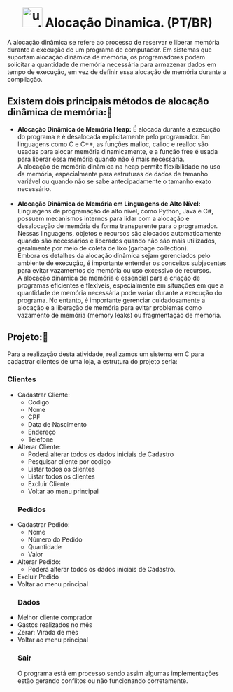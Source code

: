  <h1 align="center">
    <img width="45" src="https://img.icons8.com/pulsar-line/48/upside-down-icon.png" alt="upside-down-icon"/>
    <span> Alocação Dinamica. (PT/BR) </span>
</h1>

<p>A alocação dinâmica se refere ao processo de reservar e liberar memória durante a execução de um programa de computador. Em sistemas que suportam alocação dinâmica de memória, os programadores podem solicitar a quantidade de memória necessária para armazenar dados em tempo de execução, em vez de definir essa alocação de memória durante a compilação.</p>

<h2>Existem dois principais métodos de alocação dinâmica de memória:🫧</h2>
<ul>
  <li><strong>Alocação Dinâmica de Memória Heap:</strong> É alocada durante a execução do programa e é desalocada explicitamente pelo programador. Em linguagens como C e C++, as funções malloc, calloc e realloc são usadas para alocar memória dinamicamente, e a função free é usada para liberar essa memória quando não é mais necessária.
<br> A alocação de memória dinâmica na heap permite flexibilidade no uso da memória, especialmente para estruturas de dados de tamanho variável ou quando não se sabe antecipadamente o tamanho exato necessário.</li>
<br>
<li><strong>Alocação Dinâmica de Memória em Linguagens de Alto Nível:</strong> Linguagens de programação de alto nível, como Python, Java e C#, possuem mecanismos internos para lidar com a alocação e desalocação de memória de forma transparente para o programador.
Nessas linguagens, objetos e recursos são alocados automaticamente quando são necessários e liberados quando não são mais utilizados, geralmente por meio de coleta de lixo (garbage collection).
<br>Embora os detalhes da alocação dinâmica sejam gerenciados pelo ambiente de execução, é importante entender os conceitos subjacentes para evitar vazamentos de memória ou uso excessivo de recursos.
<br>A alocação dinâmica de memória é essencial para a criação de programas eficientes e flexíveis, especialmente em situações em que a quantidade de memória necessária pode variar durante a execução do programa. No entanto, é importante gerenciar cuidadosamente a alocação e a liberação de memória para evitar problemas como vazamento de memória (memory leaks) ou fragmentação de memória.</li>
</ul>

<h2>Projeto:🫧</h2>

<p>Para a realização desta atividade, realizamos um sistema em C para cadastrar clientes de uma loja, a estrutura do projeto seria:</p>
<h3><strong>Clientes</strong></h3>
<ul>
  <li>Cadastrar Cliente:
    <ul>
	<li> Codigo </li>
	<li> Nome </li>
	<li> CPF </li>
	<li> Data de Nascimento </li>
	<li> Endereço </li>
	<li> Telefone </li>
    </ul></li>
  <li>
   Alterar Cliente:
    <ul>
	<li> Poderá alterar todos os dados iniciais de Cadastro</li>
	<li> Pesquisar cliente por codigo </li>
	<li> Listar todos os clientes </li>
	<li> Listar todos os clientes </li>
	<li> Excluir Cliente </li>
	<li> Voltar ao menu principal </li>
    </ul></li>
	
<h3><strong>Pedidos</strong></h3>	
<li>
   Cadastrar Pedido:
    <ul>
	<li> Nome</li>
	<li> Número do Pedido </li>
	<li> Quantidade </li>
	<li> Valor </li> 
    </ul></li>
    <li>
   Alterar Pedido:
    <ul>
	<li> Poderá alterar todos os dados iniciais de Cadastro.</li>
    </ul></li>
     <li>Excluir Pedido</li>
     <li>Voltar ao menu principal </li>

<h3><strong>Dados</strong></h3>
	<li>Melhor cliente comprador </li>
	<li>Gastos realizados no mês </li>
	<li>Zerar: Virada de mês </li>
	<li>Voltar ao menu principal </li>

<h3><strong>Sair</strong></h3>
<p>O programa está em processo sendo assim algumas implementações estão gerando conflitos ou não funcionando corretamente.</p>
